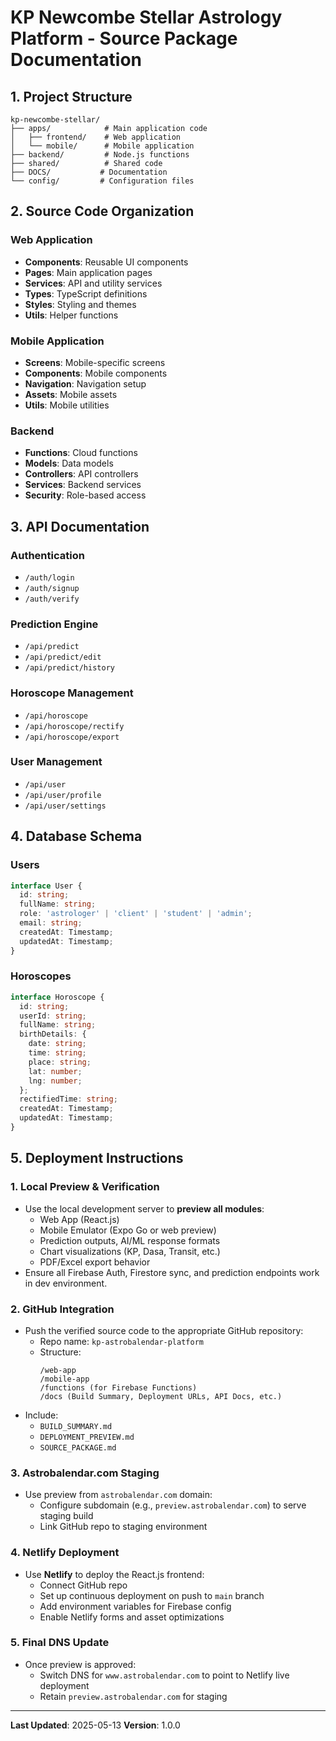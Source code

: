 # KP Newcombe Stellar Astrology Platform - Source Package Documentation

## 1. Project Structure
```
kp-newcombe-stellar/
├── apps/            # Main application code
│   ├── frontend/    # Web application
│   └── mobile/      # Mobile application
├── backend/         # Node.js functions
├── shared/          # Shared code
├── DOCS/           # Documentation
└── config/         # Configuration files
```

## 2. Source Code Organization

### Web Application
- **Components**: Reusable UI components
- **Pages**: Main application pages
- **Services**: API and utility services
- **Types**: TypeScript definitions
- **Styles**: Styling and themes
- **Utils**: Helper functions

### Mobile Application
- **Screens**: Mobile-specific screens
- **Components**: Mobile components
- **Navigation**: Navigation setup
- **Assets**: Mobile assets
- **Utils**: Mobile utilities

### Backend
- **Functions**: Cloud functions
- **Models**: Data models
- **Controllers**: API controllers
- **Services**: Backend services
- **Security**: Role-based access

## 3. API Documentation

### Authentication
- `/auth/login`
- `/auth/signup`
- `/auth/verify`

### Prediction Engine
- `/api/predict`
- `/api/predict/edit`
- `/api/predict/history`

### Horoscope Management
- `/api/horoscope`
- `/api/horoscope/rectify`
- `/api/horoscope/export`

### User Management
- `/api/user`
- `/api/user/profile`
- `/api/user/settings`

## 4. Database Schema

### Users
```typescript
interface User {
  id: string;
  fullName: string;
  role: 'astrologer' | 'client' | 'student' | 'admin';
  email: string;
  createdAt: Timestamp;
  updatedAt: Timestamp;
}
```

### Horoscopes
```typescript
interface Horoscope {
  id: string;
  userId: string;
  fullName: string;
  birthDetails: {
    date: string;
    time: string;
    place: string;
    lat: number;
    lng: number;
  };
  rectifiedTime: string;
  createdAt: Timestamp;
  updatedAt: Timestamp;
}
```

## 5. Deployment Instructions

### 1. Local Preview & Verification
- Use the local development server to **preview all modules**:
  - Web App (React.js)
  - Mobile Emulator (Expo Go or web preview)
  - Prediction outputs, AI/ML response formats
  - Chart visualizations (KP, Dasa, Transit, etc.)
  - PDF/Excel export behavior
- Ensure all Firebase Auth, Firestore sync, and prediction endpoints work in dev environment.

### 2. GitHub Integration
- Push the verified source code to the appropriate GitHub repository:
  - Repo name: `kp-astrobalendar-platform`
  - Structure:
    ```
    /web-app
    /mobile-app
    /functions (for Firebase Functions)
    /docs (Build Summary, Deployment URLs, API Docs, etc.)
    ```
- Include:
  - `BUILD_SUMMARY.md`
  - `DEPLOYMENT_PREVIEW.md`
  - `SOURCE_PACKAGE.md`

### 3. Astrobalendar.com Staging
- Use preview from `astrobalendar.com` domain:
  - Configure subdomain (e.g., `preview.astrobalendar.com`) to serve staging build
  - Link GitHub repo to staging environment

### 4. Netlify Deployment
- Use **Netlify** to deploy the React.js frontend:
  - Connect GitHub repo
  - Set up continuous deployment on push to `main` branch
  - Add environment variables for Firebase config
  - Enable Netlify forms and asset optimizations

### 5. Final DNS Update
- Once preview is approved:
  - Switch DNS for `www.astrobalendar.com` to point to Netlify live deployment
  - Retain `preview.astrobalendar.com` for staging

---

**Last Updated**: 2025-05-13
**Version**: 1.0.0

